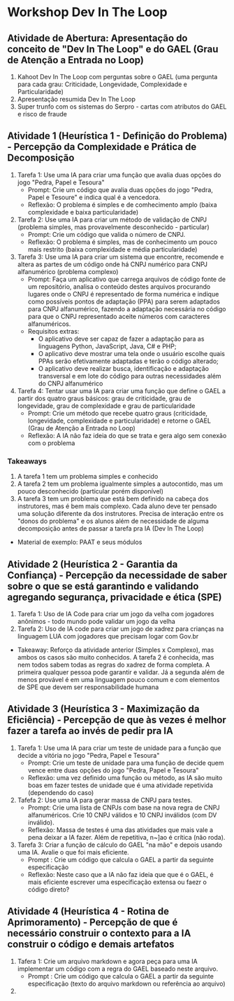 # Workshop Dev In The Loop

## Atividade de Abertura: Apresentação do conceito de "Dev In The Loop" e do GAEL (Grau de Atenção a Entrada no Loop)
1. Kahoot Dev In The Loop com perguntas sobre o GAEL (uma pergunta para cada grau: Criticidade, Longevidade, Complexidade e Particularidade)
2. Apresentação resumida Dev In The Loop
3. Super trunfo com os sistemas do Serpro - cartas com atributos do GAEL e risco de fraude

## Atividade 1 (Heurística 1 - Definição do Problema) - Percepção da Complexidade e Prática de Decomposição
1. Tarefa 1: Use uma IA para criar uma função que avalia duas opções do jogo "Pedra, Papel e Tesoura"
   - Prompt: Crie um código que avalia duas opções do jogo "Pedra, Papel e Tesoure" e indica qual é a vencedora.
   - Reflexão: O problema é simples e de comhecimento amplo (baixa complexidade e baixa particularidade)
2. Tarefa 2: Use uma IA para criar um método de validação de CNPJ (problema simples, mas provavelmente desconhecido - particular)
   - Prompt: Crie um código que valida o número de CNPJ.
   - Reflexão: O problema é simples, mas de conhecimento um pouco mais restrito (baixa complexidade e média particularidade)
3. Tarefa 3: Use uma IA para criar um sistema que encontre, recomende e altera as partes de um código onde há CNPJ numérico para CNPJ alfanumérico (problema complexo)
   - Prompt: Faça um aplicativo que carrega arquivos de código fonte de um repositório, analisa o conteúdo destes arquivos procurando lugares onde o CNPJ é representado de forma numérica e indique como possíveis pontos de adaptação (PPA) para serem adaptados para CNPJ alfanumérico, fazendo a adaptação necessária no código para que o CNPJ representado aceite números com caracteres alfanuméricos.
   - Requisitos extras:
      - O aplicativo deve ser capaz de fazer a adaptação para as linguagens Python, JavaScript, Java, C# e PHP;
      - O aplicativo deve mostrar uma tela onde o usuário escolhe quais PPAs serão efetivamente adaptadas e terão o código alterado;
      - O aplicativo deve realizar busca, identificação e adaptação transversal e em lote do código para outras necessidades além do CNPJ alfanumérico
4. Tarefa 4: Tentar usar uma IA para criar uma função que define o GAEL a partir dos quatro graus básicos: grau de criticidade, grau de longevidade, grau de complexidade e grau de particularidade
   - Prompt: Crie um método que recebe quatro graus (criticidade, longevidade, complexidade e particularidade) e retorne o GAEL (Grau de Atenção a Entrada no Loop)
   - Reflexão: A IA não faz ideia do que se trata e gera algo sem conexão com o problema
### Takeaways
1. A tarefa 1 tem um problema simples e conhecido
2. A tarefa 2 tem um problema igualmente simples a autocontido, mas um pouco desconhecido (particular porém disponível)
3. A tarefa 3 tem um problema que está bem definido na cabeça dos instrutores, mas é bem mais complexo. Cada aluno deve ter pensado uma solução diferente da dos instrutores. Precisa de interação entre os "donos do problema" e os alunos além de necessidade de alguma decomposição antes de passar a tarefa pra IA (Dev In The Loop)
- Material de exemplo: PAAT e seus módulos

## Atividade 2 (Heurística 2 - Garantia da Confiança) - Percepção da necessidade de saber sobre o que se está garantindo e validando agregando segurança, privacidade e ética (SPE)
1. Tarefa 1: Uso de IA Code para criar um jogo da velha com jogadores anônimos - todo mundo pode validar um jogo da velha
2. Tarefa 2: Uso de IA code para criar um jogo de xadrez para crianças na linguagem LUA com jogadores que precisam logar com Gov.br
- Takeaway: Reforço da atividade anterior (Simples x Complexo), mas ambos os casos são muito conhecidos. A tarefa 2 é conhecida, mas nem todos sabem todas as regras do xadrez de forma completa. A primeira qualquer pessoa pode garantir e validar. Já a segunda além de menos provável é em uma linguagem pouco comum e com elementos de SPE que devem ser responsabilidade humana

## Atividade 3 (Heurística 3 - Maximização da Eficiência) - Percepção de que às vezes é melhor fazer a tarefa ao invés de pedir pra IA
1. Tarefa 1: Use uma IA para criar um teste de unidade para a função que decide a vitória no jogo "Pedra, Papel e Tesoura"
   - Prompt: Crie um teste de unidade para uma função de decide quem vence entre duas opções do jogo "Pedra, Papel e Tesoura"
   - Reflexão: uma vez definido uma função ou método, as IA são muito boas em fazer testes de unidade que é uma atividade repetivida (dependendo do caso)
2. Tafefa 2: Use uma IA para gerar massa de CNPJ para testes.
   - Prompt: Crie uma lista de CNPJs com base na nova regra de CNPJ alfanuméricos. Crie 10 CNPJ válidos e 10 CNPJ inválidos (com DV inválido).
   - Reflexão: Massa de testes é uma das atividades que mais vale a pena deixar a IA fazer. Além de repetitiva, n~]ao é crítica (não roda).
3. Tarefa 3: Criar a função de cálculo do GAEL "na mão" e depois usando uma IA. Avalie o que foi mais eficiente.
   - Prompt : Crie um código que calcula o GAEL a partir da seguinte especificação
   - Reflexão: Neste caso que a IA não faz ideia que que é o GAEL, é mais eficiente escrever uma especificação extensa ou faezr o código direto?
   
## Atividade 4 (Heurística 4 - Rotina de Aprimoramento) - Percepção de que é necessário construir o contexto para a IA construir o código e demais artefatos
1. Tafera 1: Crie um arquivo markdown e agora peça para uma IA implementar um código com a regra do GAEL baseado neste arquivo.
   - Prompt : Crie um código que calcula o GAEL a partir da seguinte especificação (texto do arquivo markdown ou referência ao arquivo)
2. 
